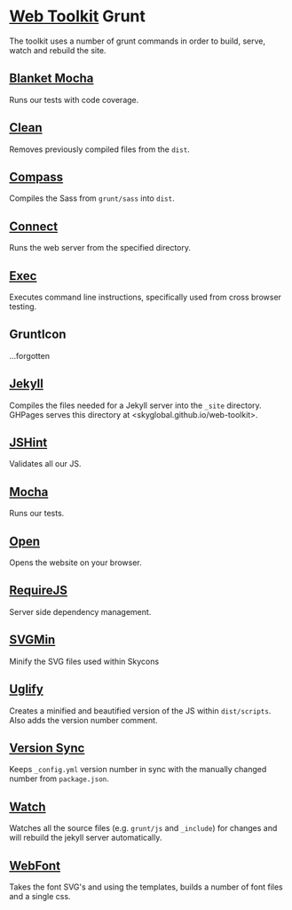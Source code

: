 [Web Toolkit](http://skyglobal.github.io/web-toolkit/) Grunt
========================

The toolkit uses a number of grunt commands in order to build, serve, watch and rebuild the site.


## [Blanket Mocha](https://github.com/ModelN/grunt-blanket-mocha)

Runs our tests with code coverage.

## [Clean](https://github.com/gruntjs/grunt-contrib-clean)

Removes previously compiled files from the `dist`.

## [Compass](https://github.com/gruntjs/grunt-contrib-compass)

Compiles the Sass from `grunt/sass` into `dist`.

## [Connect](https://github.com/gruntjs/grunt-contrib-connect)

Runs the web server from the specified directory.

## [Exec](https://github.com/jharding/grunt-exec)

Executes command line instructions, specifically used from cross browser testing.

## GruntIcon

...forgotten

## [Jekyll](https://github.com/dannygarcia/grunt-jekyll)

Compiles the files needed for a Jekyll server into the `_site` directory.
GHPages serves this directory at <skyglobal.github.io/web-toolkit>.

## [JSHint](https://github.com/gruntjs/grunt-contrib-jshint)

Validates all our JS.

## [Mocha](https://github.com/kmiyashiro/grunt-mocha)

Runs our tests.

## [Open](https://github.com/jsoverson/grunt-open)

Opens the website on your browser.

## [RequireJS](https://github.com/gruntjs/grunt-contrib-requirejs)

Server side dependency management.

## [SVGMin](https://github.com/sindresorhus/grunt-svgmin)

Minify the SVG files used within Skycons

## [Uglify](https://github.com/gruntjs/grunt-contrib-uglify)

Creates a minified and beautified version of the JS within `dist/scripts`. Also adds the version number comment.

## [Version Sync](https://github.com/adgad/grunt-version-sync)

Keeps `_config.yml` version number in sync with the manually changed number from `package.json`.

## [Watch](https://github.com/gruntjs/grunt-contrib-watch)

Watches all the source files (e.g. `grunt/js` and `_include`) for changes and will rebuild the jekyll server automatically.

## [WebFont](https://github.com/sapegin/grunt-webfont)

Takes the font SVG's and using the templates, builds a number of font files and a single css.